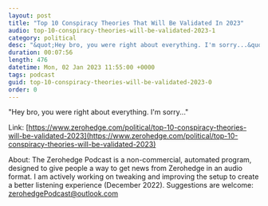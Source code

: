 ```yaml
---
layout: post
title: "Top 10 Conspiracy Theories That Will Be Validated In 2023"
audio: top-10-conspiracy-theories-will-be-validated-2023-1
category: political
desc: "&quot;Hey bro, you were right about everything. I'm sorry...&quot;"
duration: 00:07:56
length: 476
datetime: Mon, 02 Jan 2023 11:55:00 +0000
tags: podcast
guid: top-10-conspiracy-theories-will-be-validated-2023-0
order: 0
---
```

&quot;Hey bro, you were right about everything. I'm sorry...&quot;

Link: [https://www.zerohedge.com/political/top-10-conspiracy-theories-will-be-validated-2023](https://www.zerohedge.com/political/top-10-conspiracy-theories-will-be-validated-2023)

About: The Zerohedge Podcast is a non-commercial, automated program, designed to give people a way to get news from Zerohedge in an audio format.  I am actively working on tweaking and improving the setup to create a better listening experience (December 2022).  Suggestions are welcome: [zerohedgePodcast@outlook.com](mailto:zerohedgePodcast@outlook.com)
